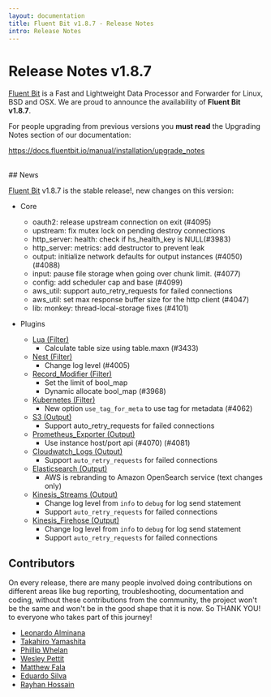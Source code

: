 ```yaml
---
layout: documentation
title: Fluent Bit v1.8.7 - Release Notes
intro: Release Notes
---
```


# Release Notes v1.8.7

[Fluent Bit](http://fluentbit.io) is a Fast and Lightweight Data Processor and Forwarder for Linux, BSD and OSX. We are proud to announce the availability of __Fluent Bit v1.8.7__.

For people upgrading from previous versions you __must read__ the Upgrading Notes section of our documentation:

https://docs.fluentbit.io/manual/installation/upgrade_notes

<br>
## News

[Fluent Bit](https://fluentbit.io) v1.8.7 is the stable release!, new changes on this version:

 - Core
   - oauth2: release upstream connection on exit (#4095)
   - upstream: fix mutex lock on pending destroy connections
   - http_server: health: check if hs_health_key is NULL(#3983)
   - http_server: metrics: add destructor to prevent leak
   - output: initialize network defaults for output instances (#4050) (#4088)
   - input: pause file storage when going over chunk limit. (#4077)
   - config: add scheduler cap and base (#4099)
   - aws_util: support auto_retry_requests for failed connections
   - aws_util: set max response buffer size for the http client (#4047)
   - lib: monkey: thread-local-storage fixes (#4101)

 - Plugins
   - [Lua (Filter)](https://docs.fluentbit.io/manual/pipeline/filters/lua/)
      - Calculate table size using table.maxn (#3433)
   - [Nest (Filter)](https://docs.fluentbit.io/manual/pipeline/filters/nest/)
      - Change log level (#4005)
   - [Record_Modifier (Filter)](https://docs.fluentbit.io/manual/pipeline/filters/record_modifier/)
      - Set the limit of bool_map
      - Dynamic allocate bool_map (#3968)
   - [Kubernetes (Filter)](https://docs.fluentbit.io/manual/pipeline/filters/kubernetes/)
      - New option ```use_tag_for_meta``` to use tag for metadata (#4062)
   - [S3 (Output)](https://docs.fluentbit.io/manual/pipeline/outputs/s3/)
      - Support auto_retry_requests for failed connections
   - [Prometheus_Exporter (Output)](https://docs.fluentbit.io/manual/pipeline/outputs/prometheus_exporter/)
      - Use instance host/port api (#4070) (#4081)
   - [Cloudwatch_Logs (Output)](https://docs.fluentbit.io/manual/pipeline/outputs/cloudwatch_logs/)
      - Support ```auto_retry_requests``` for failed connections
   - [Elasticsearch (Output)](https://docs.fluentbit.io/manual/pipeline/outputs/es/)
      - AWS is rebranding to Amazon OpenSearch service (text changes only)
   - [Kinesis_Streams (Output)](https://docs.fluentbit.io/manual/pipeline/outputs/kinesis_streams/)
      - Change log level from ```info``` to ```debug``` for log send statement
      - Support ```auto_retry_requests``` for failed connections
   - [Kinesis_Firehose (Output)](https://docs.fluentbit.io/manual/pipeline/outputs/kinesis_firehose/)
      - Change log level from ```info``` to ```debug``` for log send statement
      - Support ```auto_retry_requests``` for failed connections

## Contributors

On every release, there are many people involved doing contributions on different areas like bug reporting, troubleshooting, documentation and coding, without these contributions from the community, the project won't be the same and won't be in the good shape that it is now. So THANK YOU! to everyone who takes part of this journey!

- [Leonardo Alminana](https://github.com/leonardo-albertovich)
- [Takahiro Yamashita](https://github.com/nokute78)
- [Phillip Whelan](https://github.com/pwhelan)
- [Wesley Pettit](https://github.com/PettitWesley)
- [Matthew Fala](https://github.com/matthewfala)
- [Eduardo Silva](https://github.com/edsiper)
- [Rayhan Hossain](https://github.com/hossain-rayhan)
